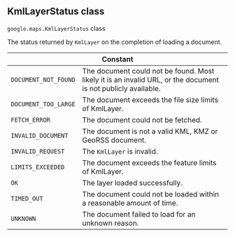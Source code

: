 <h2 id="KmlLayerStatus">
KmlLayerStatus
class
</h2><p>
<code><span itemprop="path">google.maps</span>.<span itemprop="name">KmlLayerStatus</span></code>
class
</p><p>The status returned by <code>KmlLayer</code> on the completion of loading a document.</p><table class="constants responsive" summary="class KmlLayerStatus - Constants">
<thead>
<tr><th colspan="2">Constant</th>
</tr></thead>
<tbody>
<tr>
<td><code>DOCUMENT_NOT_FOUND</code></td>
<td>The document could not be found. Most likely it is an invalid URL, or the document is not publicly available.</td>
</tr>
<tr>
<td><code>DOCUMENT_TOO_LARGE</code></td>
<td>The document exceeds the file size limits of KmlLayer.</td>
</tr>
<tr>
<td><code>FETCH_ERROR</code></td>
<td>The document could not be fetched.</td>
</tr>
<tr>
<td><code>INVALID_DOCUMENT</code></td>
<td>The document is not a valid KML, KMZ or GeoRSS document.</td>
</tr>
<tr>
<td><code>INVALID_REQUEST</code></td>
<td>The <code>KmlLayer</code> is invalid.</td>
</tr>
<tr>
<td><code>LIMITS_EXCEEDED</code></td>
<td>The document exceeds the feature limits of KmlLayer.</td>
</tr>
<tr>
<td><code>OK</code></td>
<td>The layer loaded successfully.</td>
</tr>
<tr>
<td><code>TIMED_OUT</code></td>
<td>The document could not be loaded within a reasonable amount of time.</td>
</tr>
<tr>
<td><code>UNKNOWN</code></td>
<td>The document failed to load for an unknown reason.</td>
</tr>
</tbody>
</table>